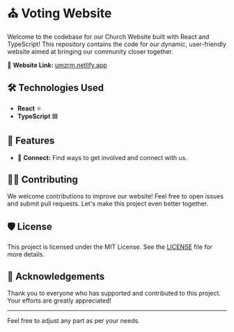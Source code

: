 
# ⛪ Voting Website

Welcome to the codebase for our Church Website built with React and TypeScript! This repository contains the code for our dynamic, user-friendly website aimed at bringing our community closer together.

🔗 **Website Link:** [umzrm.netlify.app](https://umzrm.netlify.app/)

## 🛠️ Technologies Used

- **React** ⚛️
- **TypeScript** 🟦

## 🌟 Features
- 🤝 **Connect:** Find ways to get involved and connect with us.

## 👨‍💻 Contributing

We welcome contributions to improve our website! Feel free to open issues and submit pull requests. Let's make this project even better together.

## 🛡️ License

This project is licensed under the MIT License. See the [LICENSE](LICENSE) file for more details.

## 🙏 Acknowledgements

Thank you to everyone who has supported and contributed to this project. Your efforts are greatly appreciated!

---

Feel free to adjust any part as per your needs.